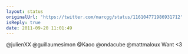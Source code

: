 ```yaml
---
layout: status
originalUrl: 'https://twitter.com/marcgg/status/116104771986931712'
isReply: true
date: 2011-09-20 11:01:49
---
```


@julienXX @guillaumesimon @Kaoo @ondacube @mattmaloux Want &lt;3
